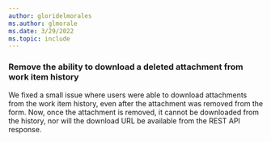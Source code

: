 ```yaml
---
author: gloridelmorales
ms.author: glmorale
ms.date: 3/29/2022
ms.topic: include
---
```


### Remove the ability to download a deleted attachment from work item history

We fixed a small issue where users were able to download attachments from the work item history, even after the attachment was removed from the form. Now, once the attachment is removed, it cannot be downloaded from the history, nor will the download URL be available from the REST API response.